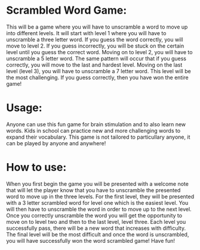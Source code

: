 # Scrambled Word Game:
This will be a game where you will have to unscramble a word to move up into different levels. It will start with level 1 where you will have to unscramble a three letter word. If you guess the word correctly, you will move to level 2. If you guess incorrectly, you will be stuck on the certain level until you guess the correct word. Moving on to level 2, you will have to unscramble a 5 letter word. The same pattern will occur that if you guess correctly, you will move to the last and hardest level. Moving on the last level (level 3), you will have to unscramble a 7 letter word. This level will be the most challenging. If you guess correctly, then you have won the entire game! 
# Usage:
Anyone can use this fun game for brain stimulation and to also learn new words. Kids in school can practice new and more challenging words to expand their vocabulary. This game is not tailored to particullary anyone, it can be played by anyone and anywhere!
# How to use:
When you first begin the game you will be presented with a welcome note that will let the player know that you have to unscramble the presented word to move up in the three levels. For the first level, they will be presented with a 3 letter scrambled word for level one which is the easiest level. You will then have to unscramble the word in order to move up to the next level. Once you correctly unscramble the word you will get the opportunity to move on to level two and then to the last level, level three. Each level you successfully pass, there will be a new word that increases with difficulty. The final level will be the most difficult and once the word is unscrambled, you will have successfully won the word scrambled game! Have fun!

